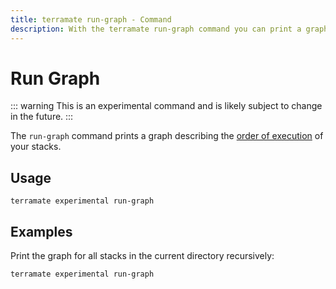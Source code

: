 ```yaml
---
title: terramate run-graph - Command
description: With the terramate run-graph command you can print a graph describing the order of execution of your stacks.
---
```


# Run Graph

::: warning
This is an experimental command and is likely subject to change in the future.
:::

The `run-graph` command prints a graph describing the [order of execution](../orchestration/index.md) of your stacks.

## Usage

`terramate experimental run-graph`

## Examples

Print the graph for all stacks in the current directory recursively: 

```bash
terramate experimental run-graph
```
